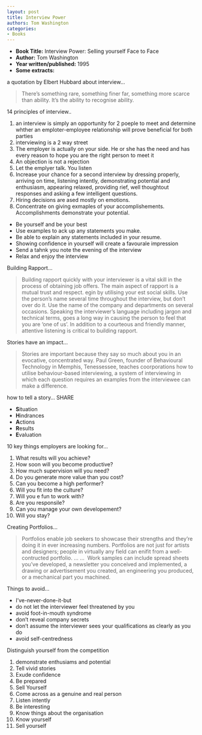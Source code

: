 ```yaml
---
layout: post
title: Interview Power
authors: Tom Washington
categories:
- Books
---
```


- **Book Title:** Interview Power: Selling yourself Face to Face
- **Author:** Tom Washington
- **Year written/published:** 1995
- **Some extracts:**

a quotation by Elbert Hubbard about interview…

> There’s something rare, something finer far, something more scarce than ability. It’s the ability to recognise ability.

14 principles of interview..

1. an interview is simply an opportunity for 2 poeple to meet and determine whther an emploter-employee relationship will prove beneficial for both parties
2. interviewing is a 2 way street
3. The employer is actually on your side. He or she has the need and has every reason to hope you are the right person to meet it
4. An objection is not a rejection
5. Let the emplyer talk. You listen
6. Increase your chance for a second interview by dressing properly, arriving on time, listening intently, demonstrating potential and enthusiasm, appearing relaxed, providing rief, well thoughtout responses and asking a few intelligent questions.
7. Hiring decisions are ased mostly on emotions.
8. Concentrate on giving exmaples of your accomplishements. Accomplishments demonstrate your potential.

- Be yourself and be your best
- Use examples to ack up any statements you make.
- Be able to explain any statements included in your resume.
- Showing confidence in yourself will create a favourale impression
- Send a tahnk you note the evening of the interview
- Relax and enjoy the interview

Building Rapport…

> Building rapport quickly with your interviewer is a vital skill in the process of obtaining job offers. The main aspect of rapport is a mutual trust and respect. egin by utilising your est social skills. Use the person’s name several time throughout the interview, but don’t over do it. Use the name of the company and departments on several occasions. Speaking the interviewer’s language including jargon and technical terms, goes a long way in causing the person to feel that you are ‘one of us’. In addition to a courteous and friendly manner, attentive listening is critical to building rapport.

Stories have an impact…

> Stories are important because they say so much about you in an evocative, concentrated way. Paul Green, founder of Behavioural Technology in Memphis, Tenessessee, teaches coorporations how to utilise behaviour-based interviewing, a system of interviewing in which each question requires an examples from the interviewee can make a difference.

how to tell a story… SHARE

- **S**ituation
- **H**indrances
- **A**ctions
- **R**esults
- **E**valuation

10 key things employers are looking for…

1. What results will you achieve?
2. How soon will you become productive?
3. How much supervision will you need?
4. Do you generate more value than you cost?
5. Can you become a high performer?
6. Will you fit into the culture?
7. Will you e fun to work with?
8. Are you responsile?
9. Can you manage your own developement?
10. Will you stay?

Creating Portfolios…

> Portfolios enable job seekers to showcase their strengths and they’re doing it in ever increasing numbers. Portfolios are not just for artists and designers; people in virtually any field can enifit from a well-contructed portfolio. … …  Work samples can include spread sheets you’ve developed, a newsletter you conceived and implemented, a drawing or advertisement you created, an engineering you produced, or a mechanical part you machined.

Things to avoid…

- I’ve-never-done-it-but
- do not let the interviewer feel threatened by you
- avoid foot-in-mouth syndrome
- don’t reveal company secrets
- don’t assume the interviewer sees your qualifications as clearly as you do
- avoid self-centredness

Distinguish yourself from the competition

1. demonstrate enthusiams and potential
2. Tell vivid stories
3. Exude confidence
4. Be prepared
5. Sell Yourself
6. Come across as a genuine and real person
7. Listen intently
8. Be interesting
9. Know things about the organisation
10. Know yourself
11. Sell yourself
